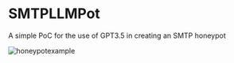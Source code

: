 # SMTPLLMPot
A simple PoC for the use of GPT3.5 in creating an SMTP honeypot


![honeypotexample](https://github.com/referefref/SMTPLLMPot/assets/56499429/5de1d026-9ee0-4835-9e9b-b48def10c339)
